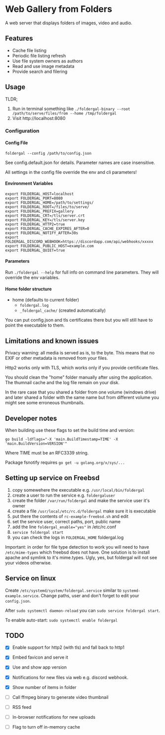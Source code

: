 Web Gallery from Folders
===

A web server that displays folders of images, video and audio.

Features
---

* Cache file listing
* Periodic file listing refresh
* Use file system owners as authors
* Read and use image metadata
* Provide search and filering


Usage
---

TLDR;
1. Run in terminal something like
   `./foldergal-binary --root /path/to/serve/files/from --home /tmp/foldergal`
2. Visit http://localhost:8080

### Configuration

#### Config File

`foldergal --config /path/to/config.json`

See config.default.json for details. Parameter names are case insensitive.

All settings in the config file override the env and cli parameters!

#### Environment Variables
```
export FOLDERGAL_HOST=localhost
export FOLDERGAL_PORT=8080
export FOLDERGAL_HOME=/path/to/settings/
export FOLDERGAL_ROOT=/files/to/serve/
export FOLDERGAL_PREFIX=gallery
export FOLDERGAL_CRT=/tls/server.crt
export FOLDERGAL_KEY=/tls/server.key
export FOLDERGAL_HTTP2=true
export FOLDERGAL_CACHE_EXPIRES_AFTER=0
export FOLDERGAL_NOTIFY_AFTER=30s
export FOLDERGAL_DISCORD_WEBHOOK=https://discordapp.com/api/webhooks/xxxxx
export FOLDERGAL_PUBLIC_HOST=example.com
export FOLDERGAL_QUIET=true
```

#### Parameters

Run `./foldergal --help` for full info on command line parameters. 
They will override the env variables.

#### Home folder structure

* home (defaults to current folder)
  * `foldergal.log`
  * `_foldergal_cache/` (created automatically)
  
You can put config.json and tls certificates there but you will still have 
to point the executable to them.

Limitations and known issues
---

Privacy warning: all media is served as is, to the byte. 
This means that no EXIF or other metadata is removed from your files.

Http2 works only with TLS, which works only if you provide certificate files.

You should clean the "home" folder manually after using the application.
The thumnail cache and the log file remain on your disk.

In the rare case that you shared a folder from one volume (windows drive) and
later shared a folder with the same name but from different volume
you might see some erroneous thumbnails.

Developer notes
---

When building use these flags to set the build time and version:
```
go build -ldflags="-X 'main.BuildTimestamp=TIME' -X 'main.BuildVersion=VERSION'"
```
Where TIME must be an RFC3339 string.

Package fsnotify requires `go get -u golang.org/x/sys/...`

Setting up service on Freebsd
---

1. copy somewehere the executable e.g. `/usr/local/bin/foldergal`
1. create a user to run the service e.g. `foldergaluser`
1. create the folder `/var/run/foldergal` and make the service user it's owner
1. create a file `/usr/local/etc/rc.d/foldergal` make sure it is executable
1. put there the contents of `rc-example-freebsd.sh` and edit
1. set the service user, correct paths, port, public name
1. add the line `foldergal_enable="yes"` in /etc/rc.conf
1. `service foldergal start`
1. you can check the logs in `FOLDERGAL_HOME` foldergal.log

Important: in order for file type detection to work you will need to have 
`/etc/mime-types` which freebsd does not have. 
One solution is to install apache and symlink to it's mime.types.
Ugly, yes, but foldergal will not see your videos otherwise.

Service on linux
--

Create `/etc/systemd/system/foldergal.service` similar to 
`systemd-example.service`. Change paths, user and don't forget to 
edit your `config.json`.

After `sudo systemctl daemon-reload` you can `sudo service foldergal start`.

To enable auto-start: `sudo systemctl enable foldergal`

TODO
---

* [x] Enable support for http2 (with tls) and fall back to http1
* [x] Embed favicon and serve it
* [x] Use and show app version
* [x] Notifications for new files via web e.g. discord webhook.
* [x] Show number of items in folder
* [ ] Call ffmpeg binary to generate video thumbnail
* [ ] RSS feed
* [ ] In-browser notifications for new uploads
* [ ] Flag to turn off in-memory cache

